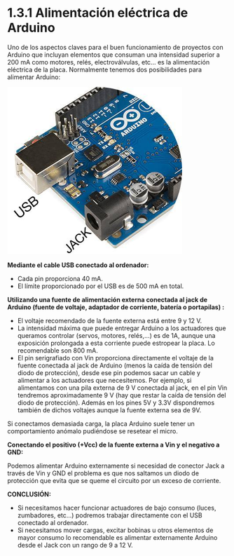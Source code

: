 # 1.3.1 Alimentación eléctrica de Arduino

Uno de los aspectos claves para el buen funcionamiento de proyectos con Arduino que incluyan elementos que consuman una intensidad superior a 200 mA como motores, relés, electroválvulas, etc... es la alimentación eléctrica de la placa. Normalmente tenemos dos posibilidades para alimentar Arduino:

![](../../.gitbook/assets/arduino_uno_-_r3.1.jpg)

**Mediante el cable USB conectado al ordenador:**

* Cada pin proporciona 40 mA.
* El límite proporcionado por el USB es de 500 mA en total.

**Utilizando una fuente de alimentación externa conectada al jack de Arduino \(fuente de voltaje, adaptador de corriente, batería o portapilas\) :**

* El voltaje recomendado de la fuente externa está entre 9 y 12 V.
* La intensidad máxima que puede entregar Arduino a los actuadores que queramos controlar \(servos, motores, relés,...\) es de 1A, aunque una exposición prolongada a esta corriente puede estropear la placa. Lo recomendable son 800 mA.
* El pin serigrafiado con Vin proporciona directamente el voltaje de la fuente conectada al jack de Arduino \(menos la caída de tensión del diodo de protección\), desde ese pin podemos sacar un cable y alimentar a los actuadores que necesitemos. Por ejemplo, si alimentamos con una pila externa de 9 V conectada al jack, en el pin Vin tendremos aproximadamente 9 V \(hay que restar la caída de tensión del diodo de protección\). Además en los pines 5V y 3.3V dispondremos también de dichos voltajes aunque la fuente externa sea de 9V.

Si conectamos demasiada carga, la placa Arduino suele tener un comportamiento anómalo pudiéndose se resetear el micro.

**Conectando el positivo \(+Vcc\) de la fuente externa a Vin y el negativo a GND:**

Podemos alimentar Arduino externamente si necesidad de conector Jack a través de Vin y GND el problema es que nos saltamos un diodo de protección que evita que se queme el circuito por un exceso de corriente.

**CONCLUSIÓN:**

* Si necesitamos hacer funcionar actuadores de bajo consumo \(luces, zumbadores, etc...\) podremos trabajar directamente con el USB conectado al ordenador.
* Si necesitamos mover cargas, excitar bobinas u otros elementos de mayor consumo lo recomendable es alimentar externamente Arduino desde el Jack con un rango de 9 a 12 V.

